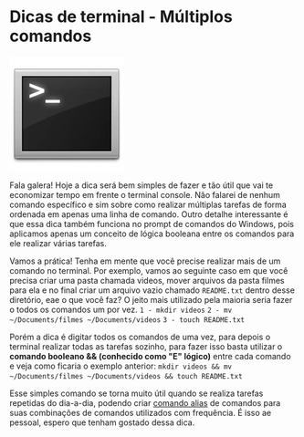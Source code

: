 # Dicas de terminal - Múltiplos comandos

![Terminal Console Linux](../images/terminal-console-linux.jpg)

Fala galera! Hoje a dica será bem simples de fazer e tão útil que vai te economizar tempo em frente o terminal console. Não falarei de nenhum comando específico e sim sobre como realizar múltiplas tarefas de forma ordenada em apenas uma linha de comando. Outro detalhe interessante é que essa dica também funciona no prompt de comandos do Windows, pois aplicamos apenas um conceito de lógica booleana entre os comandos para ele realizar várias tarefas.

Vamos a prática! Tenha em mente que você precise realizar mais de um comando no terminal. Por exemplo, vamos ao seguinte caso em que você precisa criar uma pasta chamada videos, mover arquivos da pasta filmes para ela e no final criar um arquivo vazio chamado `README.txt` dentro desse diretório, eae o que você faz? O jeito mais utilizado pela maioria seria fazer o todos os comandos um por vez.
`1 - mkdir videos`
`2 - mv ~/Documents/filmes ~/Documents/videos`
`3 - touch README.txt`

Porém a dica é digitar todos os comandos de uma vez, para depois o terminal realizar todas as tarefas sozinho, para fazer isso basta utilizar o **comando booleano && (conhecido como "E" lógico)** entre cada comando e veja como ficaria o exemplo anterior:
`mkdir videos && mv ~/Documents/filmes ~/Documents/videos && touch README.txt`

Esse simples comando se torna muito útil quando se realiza tarefas repetidas do dia-a-dia, podendo criar [comando alias](../criando-comando-alias-no-bash-profile) de comandos para suas combinações de comandos utilizados com frequência. É isso ae pessoal, espero que tenham gostado dessa dica.
